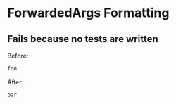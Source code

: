 <!-- gen:mayoverwrite -->
# ForwardedArgs Formatting

## Fails because no tests are written

Before:
```ruby
foo
```

After:
```ruby
bar
```
